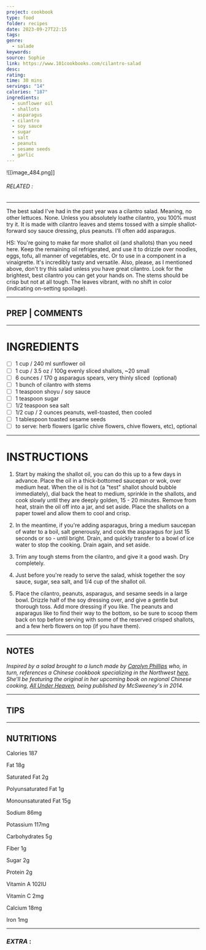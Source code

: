 ```yaml
---
project: cookbook
type: food
folder: recipes
date: 2023-09-27T22:15
tags: 
genre:
  - salade
keywords: 
source: Sophie
link: https://www.101cookbooks.com/cilantro-salad
desc: 
rating: 
time: 30 mins
servings: "14"
calories: "187"
ingredients:
  - sunflower oil
  - shallots
  - asparagus
  - cilantro
  - soy sauce
  - sugar
  - salt
  - peanuts
  - sesame seeds
  - garlic
---
```


![[image_484.png]]
###### *RELATED* : 
---
The best salad I've had in the past year was a cilantro salad. Meaning, no other lettuces. None. Unless you absolutely loathe cilantro, you 100% must try it. It is made with cilantro leaves and stems tossed with a simple shallot-forward soy sauce dressing, plus peanuts. I’ll often add asparagus.

HS: You're going to make far more shallot oil (and shallots) than you need here. Keep the remaining oil refrigerated, and use it to drizzle over noodles, eggs, tofu, all manner of vegetables, etc. Or to use in a component in a vinaigrette. It's incredibly tasty and versatile. Also, please, as I mentioned above, don't try this salad unless you have great cilantro. Look for the brightest, best cilantro you can get your hands on. The stems should be crisp but not at all tough. The leaves vibrant, with no shift in color (indicating on-setting spoilage).

---
## PREP | COMMENTS



---
# INGREDIENTS

- [ ] 1 cup / 240 ml sunflower oil
- [ ] 1 cup / 3.5 oz / 100g evenly sliced shallots, ~20 small
- [ ] 6 ounces / 170 g asparagus spears, very thinly sliced  (optional)
- [ ] 1 bunch of cilantro with stems
- [ ] 1 teaspoon shoyu / soy sauce
- [ ] 1 teaspoon sugar
- [ ] 1/2 teaspoon sea salt
- [ ] 1/2 cup / 2 ounces peanuts, well-toasted, then cooled
- [ ] 1 tablespoon toasted sesame seeds
- [ ] to serve: herb flowers (garlic chive flowers, chive flowers, etc), optional

---
# INSTRUCTIONS

1. Start by making the shallot oil, you can do this up to a few days in advance. Place the oil in a thick-bottomed saucepan or wok, over medium heat. When the oil is hot (a "test" shallot should bubble immediately), dial back the heat to medium, sprinkle in the shallots, and cook slowly until they are deeply golden, 15 - 20 minutes. Remove from heat, strain the oil off into a jar, and set aside. Place the shallots on a paper towel and allow them to cool and crisp.
    
2. In the meantime, if you're adding asparagus, bring a medium saucepan of water to a boil, salt generously, and cook the asparagus for just 15 seconds or so - until bright. Drain, and quickly transfer to a bowl of ice water to stop the cooking. Drain again, and set aside.
    
3. Trim any tough stems from the cilantro, and give it a good wash. Dry completely.
    
4. Just before you're ready to serve the salad, whisk together the soy sauce, sugar, sea salt, and 1/4 cup of the shallot oil.
    
5. Place the cilantro, peanuts, asparagus, and sesame seeds in a large bowl. Drizzle half of the soy dressing over, and give a gentle but thorough toss. Add more dressing if you like. The peanuts and asparagus like to find their way to the bottom, so be sure to scoop them back on top before serving with some of the reserved crisped shallots, and a few herb flowers on top (if you have them).

---
## NOTES

_Inspired by a salad brought to a lunch made by [Carolyn Phillips](https://www.madamehuang.com/) who, in turn, references a Chinese cookbook specializing in the Northwest [here](https://carolynjphillips.blogspot.com/2013/01/a-surprisingly-amazing-salad-from.html). She'll be featuring the original in her upcoming book on regional Chinese cooking, [All Under Heaven](https://www.madamehuang.com/all-under-heaven), being published by McSweeney's in 2014._

---
## TIPS



---
## NUTRITIONS

Calories 187

Fat 18g

Saturated Fat 2g

Polyunsaturated Fat 1g

Monounsaturated Fat 15g

Sodium 86mg

Potassium 117mg

Carbohydrates 5g

Fiber 1g

Sugar 2g

Protein 2g

Vitamin A 102IU

Vitamin C 2mg

Calcium 18mg

Iron 1mg

[](https://www.instagram.com/heidijswanson/)

---
### *EXTRA* :



